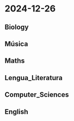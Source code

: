 # 2024-12-26 <!-- markmap: foldAll -->

## Biology

## Música

## Maths

## Lengua_Literatura

## Computer_Sciences

## English

